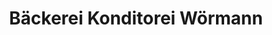 ---
title: "Bäckerei Konditorei Wörmann"
url: /bergkirchen/baeckerei-konditorei-woermann/
shop: Bäckerei
---